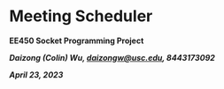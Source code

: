 # Meeting Scheduler

**EE450 Socket Programming Project**

***Daizong (Colin) Wu, daizongw@usc.edu, 8443173092***

***April 23, 2023***

